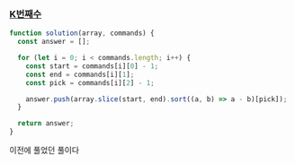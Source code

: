 ### [K번째수](https://school.programmers.co.kr/learn/courses/30/lessons/42748)

```js
function solution(array, commands) {
  const answer = [];

  for (let i = 0; i < commands.length; i++) {
    const start = commands[i][0] - 1;
    const end = commands[i][1];
    const pick = commands[i][2] - 1;

    answer.push(array.slice(start, end).sort((a, b) => a - b)[pick]);
  }

  return answer;
}
```

이전에 풀었던 풀이다
